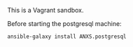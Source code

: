 This is a Vagrant sandbox.

Before starting the postgresql machine:

    ansible-galaxy install ANXS.postgresql
